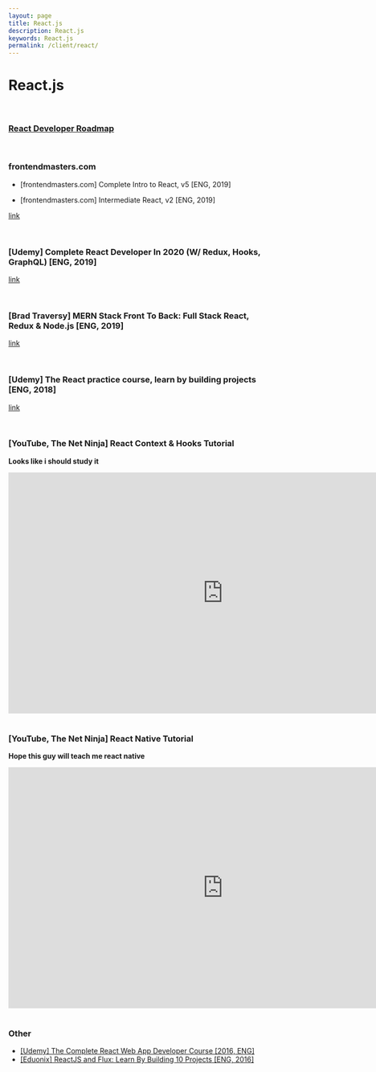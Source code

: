 ```yaml
---
layout: page
title: React.js
description: React.js
keywords: React.js
permalink: /client/react/
---
```


# React.js

<br/>

### [React Developer Roadmap](https://github.com/adam-golab/react-developer-roadmap/blob/master/README.md)

<br/>

### frontendmasters.com

- [frontendmasters.com] Complete Intro to React, v5 [ENG, 2019]

- [frontendmasters.com] Intermediate React, v2 [ENG, 2019]

[link](https://github.com/webmakaka/complete-intro-to-react-v5)

<br/>

### [Udemy] Complete React Developer In 2020 (W/ Redux, Hooks, GraphQL) [ENG, 2019]

[link](https://github.com/webmakaka/Complete-React-Developer-In-2020-Redux-Hooks-GraphQL)

<br/>

### [Brad Traversy] MERN Stack Front To Back: Full Stack React, Redux & Node.js [ENG, 2019]

[link](https://github.com/webmakaka/MERN-Stack-Front-To-Back-v2.0)

<br/>

### [Udemy] The React practice course, learn by building projects [ENG, 2018]

[link](https://github.com/webmakaka/The-React-Practice-Course-Learn-by-Building-Projects)

<br/>

### [YouTube, The Net Ninja] React Context & Hooks Tutorial

**Looks like i should study it**

<div align="center">
    <iframe width="853" height="480" src="https://www.youtube.com/embed/videoseries?list=PL4cUxeGkcC9hNokByJilPg5g9m2APUePI" frameborder="0" allow="accelerometer; autoplay; encrypted-media; gyroscope; picture-in-picture" allowfullscreen></iframe>
</div>

<br/>

### [YouTube, The Net Ninja] React Native Tutorial

**Hope this guy will teach me react native**

<div align="center">
    <iframe width="853" height="480" src="https://www.youtube.com/embed/videoseries?list=PL4cUxeGkcC9ixPU-QkScoRBVxtPPzVjrQ" frameborder="0" allow="accelerometer; autoplay; encrypted-media; gyroscope; picture-in-picture" allowfullscreen></iframe>
</div>

<br/>

### Other

<ul>
    <li><a href="https://github.com/webmakaka/the-complete-react-web-app-developer-course">[Udemy] The Complete React Web App Developer Course [2016, ENG]</a></li>
    <li><a href="https://github.com/webmakaka/reactjs-and-flux-learn-by-building-10-projects">[Eduonix] ReactJS and Flux: Learn By Building 10 Projects [ENG, 2016]</a></li>
</ul>
